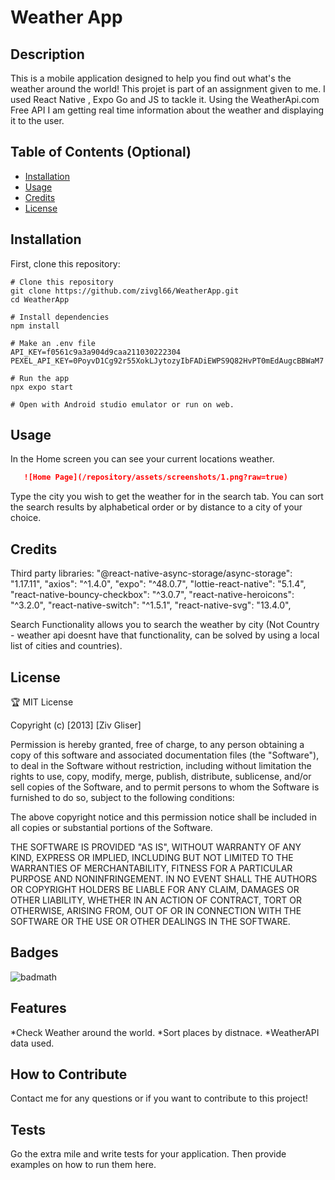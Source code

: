 
# Weather App

## Description

This is a mobile application designed to help you find out what's the weather around the world! 
This projet is part of an assignment given to me. I used React Native , Expo Go and JS to tackle it.
Using the WeatherApi.com Free API I am getting real time information about the weather and displaying it to the user.

## Table of Contents (Optional)

- [Installation](#installation)
- [Usage](#usage)
- [Credits](#credits)
- [License](#license)
  

## Installation

First, clone this repository:

```
# Clone this repository
git clone https://github.com/zivgl66/WeatherApp.git
cd WeatherApp

# Install dependencies
npm install

# Make an .env file
API_KEY=f0561c9a3a904d9caa211030222304
PEXEL_API_KEY=0PoyvD1Cg92r55XokLJytozyIbFADiEWPS9Q82HvPT0mEdAugcBBWaM7

# Run the app
npx expo start

# Open with Android studio emulator or run on web.

```

## Usage

In the Home screen you can see your current locations weather. 
 ```md
    ![Home Page](/repository/assets/screenshots/1.png?raw=true)
 ```


Type the city you wish to get the weather for in the search tab.
You can sort the search results by alphabetical order or by distance to a city of your choice.


## Credits

Third party libraries:
"@react-native-async-storage/async-storage": "1.17.11",
"axios": "^1.4.0",
"expo": "^48.0.7",
"lottie-react-native": "5.1.4",
"react-native-bouncy-checkbox": "^3.0.7",
"react-native-heroicons": "^3.2.0",
"react-native-switch": "^1.5.1",
"react-native-svg": "13.4.0",







Search Functionality allows you to search the weather by city (Not Country - weather api doesnt have that functionality, can be solved by using a local list of cities and countries).

## License

🏆 MIT License

Copyright (c) [2013] [Ziv Gliser]

Permission is hereby granted, free of charge, to any person obtaining a copy
of this software and associated documentation files (the "Software"), to deal
in the Software without restriction, including without limitation the rights
to use, copy, modify, merge, publish, distribute, sublicense, and/or sell
copies of the Software, and to permit persons to whom the Software is
furnished to do so, subject to the following conditions:

The above copyright notice and this permission notice shall be included in all
copies or substantial portions of the Software.

THE SOFTWARE IS PROVIDED "AS IS", WITHOUT WARRANTY OF ANY KIND, EXPRESS OR
IMPLIED, INCLUDING BUT NOT LIMITED TO THE WARRANTIES OF MERCHANTABILITY,
FITNESS FOR A PARTICULAR PURPOSE AND NONINFRINGEMENT. IN NO EVENT SHALL THE
AUTHORS OR COPYRIGHT HOLDERS BE LIABLE FOR ANY CLAIM, DAMAGES OR OTHER
LIABILITY, WHETHER IN AN ACTION OF CONTRACT, TORT OR OTHERWISE, ARISING FROM,
OUT OF OR IN CONNECTION WITH THE SOFTWARE OR THE USE OR OTHER DEALINGS IN THE
SOFTWARE.

## Badges

![badmath](https://img.shields.io/github/languages/top/lernantino/badmath)


## Features

*Check Weather around the world.
*Sort places by distnace.
*WeatherAPI data used.

## How to Contribute

Contact me for any questions or if you want to contribute to this project!

## Tests

Go the extra mile and write tests for your application. Then provide examples on how to run them here.
